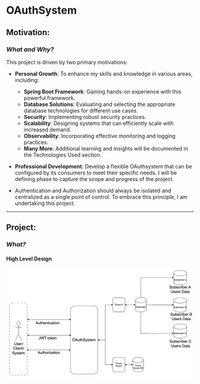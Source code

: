 # OAuthSystem

## Motivation:
### *What and Why?*

This project is driven by two primary motivations:

- **Personal Growth**: To enhance my skills and knowledge in various areas, including:
    - **Spring Boot Framework**: Gaining hands-on experience with this powerful framework.
    - **Database Solutions**: Evaluating and selecting the appropriate database technologies for different use cases.
    - **Security**: Implementing robust security practices.
    - **Scalability**: Designing systems that can efficiently scale with increased demand.
    - **Observability**: Incorporating effective monitoring and logging practices.
    - **Many More**: Additional learning and insights will be documented in the Technologies Used section.

- **Professional Development**: Develop a flexible OAuthsystem that can be configured by its consumers to meet their specific needs. I will be defining phase to capture the scope and progress of the project.
- Authentication and Authorization should always be isolated and centralized as a single point of control. To embrace this principle, I am undertaking this project.
---

## Project:
### *What?*
#### High Level Design
![High-Level Design](/README/assets/high_level_OauthSys.png)
